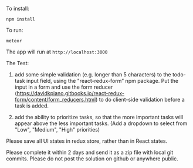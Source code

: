 To install:
```
npm install
```

To run:
```
meteor
```

The app will run at `http://localhost:3000`


The Test:

1. add some simple validation (e.g. longer than 5 characters) to the todo-task input field, using the "react-redux-form” npm package. Put the input in a form and use the form reducer (https://davidkpiano.gitbooks.io/react-redux-form/content/form_reducers.html) to do client-side validation before a task is added.

2. add the ability to prioritize tasks, so that the more important tasks will appear above the less important tasks. (Add a dropdown to select from "Low", "Medium", "High" priorities)

Please save all UI states in redux store, rather than in React states.

Please complete it within 2 days and send it as a zip file with local git commits. Please do not post the solution on github or anywhere public.

